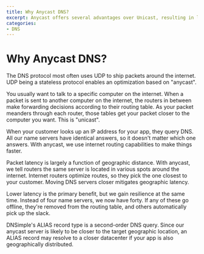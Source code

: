 ```yaml
---
title: Why Anycast DNS?
excerpt: Anycast offers several advantages over Unicast, resulting in lower latency and better traffic distribution.
categories:
- DNS
---
```


# Why Anycast DNS?

The DNS protocol most often uses UDP to ship packets around the internet. UDP being a stateless protocol enables an optimization based on "anycast".

You usually want to talk to a specific computer on the internet. When a packet is sent to another computer on the internet, the routers in between make forwarding decisions according to their routing table. As your packet meanders through each router, those tables get your packet closer to the computer you want. This is "unicast".

When your customer looks up an IP address for your app, they query DNS. All our name servers have identical answers, so it doesn't matter which one answers. With anycast, we use internet routing capabilities to make things faster.

Packet latency is largely a function of geographic distance. With anycast, we tell routers the same server is located in various spots around the internet. Internet routers optimize routes, so they pick the one closest to your customer. Moving DNS servers closer mitigates geographic latency.

Lower latency is the primary benefit, but we gain resilience at the same time. Instead of four name servers, we now have forty. If any of these go offline, they're removed from the routing table, and others automatically pick up the slack.

DNSimple's ALIAS record type is a second-order DNS query. Since our anycast server is likely to be closer to the target geographic location, an ALIAS record may resolve to a closer datacenter if your app is also geographically distributed.

